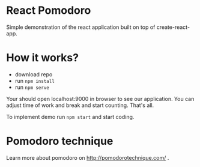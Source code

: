# React Pomodoro

Simple demonstration of the react application built on top of create-react-app.

# How it works?

* download repo
* run `npm install`
* run `npm serve`

Your should open localhost:9000 in browser to see our application. You can adjust time of
work and break and start counting. That's all.

To implement demo run `npm start` and start coding.

# Pomodoro technique

Learn more about pomodoro on http://pomodorotechnique.com/ .
